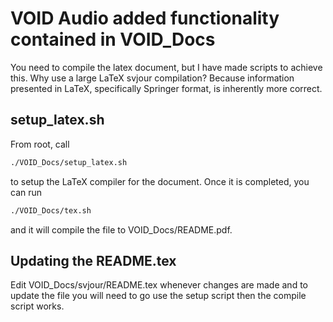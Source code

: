 # VOID Audio added functionality contained in VOID_Docs
You need to compile the latex document, but I have made scripts to achieve this. Why use a large LaTeX svjour compilation? Because information presented in LaTeX, specifically Springer format, is inherently more correct.
## setup_latex.sh
From root, call 
```bash
./VOID_Docs/setup_latex.sh
```
to setup the LaTeX compiler for the document. Once it is completed, you can run 
```bash 
./VOID_Docs/tex.sh
```
and it will compile the file to VOID_Docs/README.pdf.

## Updating the README.tex
Edit VOID_Docs/svjour/README.tex whenever changes are made and to update the file you will need to go use the setup script then the compile script works.